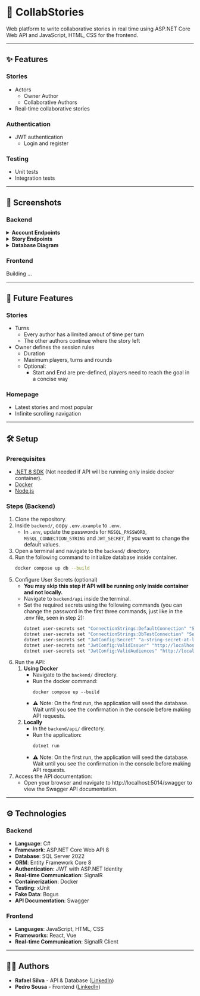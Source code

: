 # 📔 CollabStories
Web platform to write collaborative stories in real time using ASP.NET Core Web API and JavaScript, HTML, CSS for the frontend.

---

## ✨ Features
### Stories
- Actors
  - Owner Author
  - Collaborative Authors  
- Real-time collaborative stories
### Authentication
- JWT authentication
  - Login and register
### Testing
- Unit tests
- Integration tests

---

## 📸 Screenshots
### Backend
<details>
    <summary><b>Account Endpoints</b></summary>
    <img src="./media/account-endpoints.png" alt="Account Endpoints">
</details>
<details>
    <summary><b>Story Endpoints</b></summary>
    <img src="./media/story-endpoints.png" alt="Story Endpoints">
</details>
<details>
    <summary><b>Database Diagram</b></summary>
    <img src="./media/database-diagram.png" alt="Database Diagram">
</details>

### Frontend
Building ...

---

## 🚀 Future Features
### Stories
- Turns
  - Every author has a limited amout of time per turn
  - The other authors continue where the story left
- Owner defines the session rules
  - Duration
  - Maximum players, turns and rounds
  - Optional:
    - Start and End are pre-defined, players need to reach the goal in a concise way  
### Homepage
- Latest stories and most popular
- Infinite scrolling navigation

---

## 🛠 Setup
### Prerequisites
- [.NET 8 SDK](https://dotnet.microsoft.com/en-us/download/dotnet/8.0) (Not needed if API will be running only inside docker container).
- [Docker](https://www.docker.com/get-started/)
- [Node.js](https://nodejs.org/en/download)

### Steps (Backend)
1. Clone the repository.
2. Inside `backend/`, copy `.env.example` to `.env`.
   - In `.env`, update the passwords for `MSSQL_PASSWORD`, `MSSQL_CONNECTION_STRING` and `JWT_SECRET`, if you want to change the default values.
3. Open a terminal and navigate to the `backend/` directory.
4. Run the following command to initialize database inside container.
   ```bash
   docker compose up db --build
   ```
5. Configure User Secrets (optional)
   - **You may skip this step if API will be running only inside container and not locally.**
   - Navigate to `backend/api` inside the terminal.
   - Set the required secrets using the following commands (you can change the password in the first three commands, just like in the .env file, seen in step 2):
     ```bash
     dotnet user-secrets set "ConnectionStrings:DefaultConnection" "Server=localhost,1434; Database=CollabStoriesDB; MultipleActiveResultSets=True;User ID=sa;Password='examplePassword1234'; Encrypt=False;"
     dotnet user-secrets set "ConnectionStrings:DbTestConnection" "Server=localhost,1434; Database=CollabStoriesDBTest; MultipleActiveResultSets=True;User ID=sa;Password='examplePassword1234'; Encrypt=False;"
     dotnet user-secrets set "JwtConfig:Secret" "a-string-secret-at-least-256-bits-long"
     dotnet user-secrets set "JwtConfig:ValidIssuer" "http://localhost:5014/"
     dotnet user-secrets set "JwtConfig:ValidAudiences" "http://localhost:5014/"
     ```
6. Run the API:
   1. **Using Docker**
      - Navigate to the `backend/` directory.
      - Run the docker command:
        ```
        docker compose up --build
        ```
      - ⚠️ Note: On the first run, the application will seed the database. Wait until you see the confirmation in the console before making API requests.        
   2. **Locally**
      - In the `backend/api/` directory.
      - Run the application:
        ```bash
        dotnet run
        ```
      - ⚠️ Note: On the first run, the application will seed the database. Wait until you see the confirmation in the console before making API requests.
7. Access the API documentation:
   - Open your browser and navigate to http://localhost:5014/swagger to view the Swagger API documentation.

---

## ⚙ Technologies
### Backend
- **Language**: C#  
- **Framework**: ASP.NET Core Web API 8  
- **Database**: SQL Server 2022  
- **ORM**: Entity Framework Core 8  
- **Authentication**: JWT with ASP.NET Identity  
- **Real-time Communication**: SignalR  
- **Containerization**: Docker  
- **Testing**: xUnit  
- **Fake Data**: Bogus  
- **API Documentation**: Swagger  

### Frontend
- **Languages**: JavaScript, HTML, CSS  
- **Frameworks**: React, Vue  
- **Real-time Communication**: SignalR Client  

---

## 🙋‍♂️ Authors
- **Rafael Silva** - API & Database ([LinkedIn](https://www.linkedin.com/in/rafa-silva-v/))
- **Pedro Sousa** - Frontend ([LinkedIn](https://www.linkedin.com/in/dsousr/))
